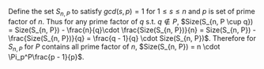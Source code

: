 Define the set $S_{n, P}$ to satisfy $gcd(s, p) = 1$ for $1 \leq s \leq n$ and $p$ is set of prime factor of $n$. Thus for any prime factor of $q$ s.t. $q \notin P$, $Size(S_{n,  P \cup q}) = Size(S_{n, P}) - \frac{n}{q}\cdot \frac{Size(S_{n, P})}{n} = Size(S_{n, P}) - \frac{Size(S_{n, P})}{q} = \frac{q - 1}{q} \cdot Size(S_{n, P})$.  Therefore for $S_{n, P}$ for $P$ contains all prime factor of $n$, $Size(S_{n, P}) = n \cdot \Pi_p^P\frac{p - 1}{p}$. 